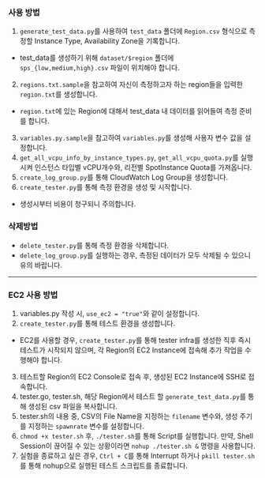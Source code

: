 ### 사용 방법
1. `generate_test_data.py`를 사용하여 `test_data` 폴더에 `Region.csv` 형식으로 측정할 Instance Type, Availability Zone을 기록합니다.
  - test_data를 생성하기 위해 `dataset/$region` 폴더에 `sps_{low,medium,high}.csv` 파일이 위치해야 합니다.
2. `regions.txt.sample`을 참고하여 자신이 측정하고자 하는 region들을 입력한 `region.txt`를 생성합니다.
  - `region.txt`에 있는 Region에 대해서 test_data 내 데이터를 읽어들여 측정 준비를 합니다.
3. `variables.py.sample`을 참고하여 `variables.py`를 생성해 사용자 변수 값을 설정합니다.
4. `get_all_vcpu_info_by_instance_types.py`, `get_all_vcpu_quota.py`를 실행시켜 인스턴스 타입별 vCPU개수와, 리전별 SpotInstance Quota를 가져옵니다.
5. `create_log_group.py`를 통해 CloudWatch Log Group을 생성합니다.
6. `create_tester.py`를 통해 측정 환경을 생성 및 시작합니다.
  - 생성시부터 비용이 청구되니 주의합니다.

### 삭제방법 
- `delete_tester.py`를 통해 측정 환경을 삭제합니다.
- `delete_log_group.py`를 실행하는 경우, 측정된 데이터가 모두 삭제될 수 있으니 유의 바랍니다.

---
### EC2 사용 방법
1. variables.py 작성 시, `use_ec2 = "true"`와 같이 설정합니다.
2. `create_tester.py`를 통해 테스트 환경을 생성합니다.
- EC2를 사용할 경우, `create_tester.py`를 통해 tester infra를 생성한 직후 즉시 테스트가 시작되지 않으며, 각 Region의 EC2 Instance에 접속해 추가 작업을 수행해야 합니다.
3. 테스트할 Region의 EC2 Console로 접속 후, 생성된 EC2 Instance에 SSH로 접속합니다.
4. tester.go, tester.sh, 해당 Region에서 테스트 할 `generate_test_data.py`를 통해 생성된 csv 파일을 복사합니다.
5. tester.sh의 내용 중, CSV의 File Name을 지정하는 `filename` 변수와, 생성 주기를 지정하는 `spawnrate` 변수를 설정합니다.
6. `chmod +x tester.sh` 후, `./tester.sh`를 통해 Script를 실행합니다. 만약, Shell Session이 끊어질 수 있는 상황이라면 `nohup ./tester.sh &` 명령을 사용합니다.
7. 실험을 종료하고 싶은 경우, `Ctrl + C`를 통해 Interrupt 하거나 `pkill tester.sh`를 통해 nohup으로 실행된 테스트 스크립트를 종료합니다.